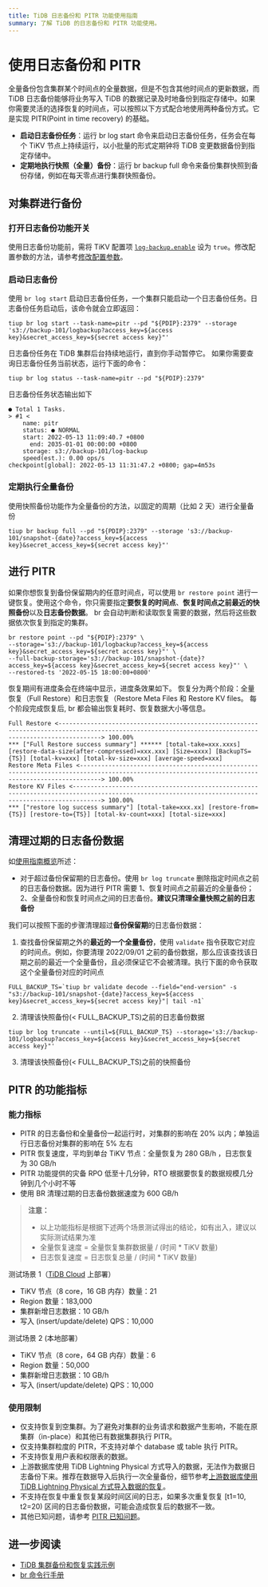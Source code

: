 ```yaml
---
title: TiDB 日志备份和 PITR 功能使用指南
summary: 了解 TiDB 的日志备份和 PITR 功能使用。
---
```


# 使用日志备份和 PITR

全量备份包含集群某个时间点的全量数据，但是不包含其他时间点的更新数据，而 TiDB 日志备份能够将业务写入 TiDB 的数据记录及时地备份到指定存储中。如果你需要灵活的选择恢复的时间点，可以按照以下方式配合地使用两种备份方式。它是实现 PITR(Point in time recovery) 的基础。

- **启动日志备份任务**：运行 br log start 命令来启动日志备份任务，任务会在每个 TiKV 节点上持续运行，以小批量的形式定期钟将 TiDB 变更数据备份到指定存储中。
- **定期地执行快照（全量）备份**：运行 br backup full 命令来备份集群快照到备份存储，例如在每天零点进行集群快照备份。

## 对集群进行备份

### 打开日志备份功能开关

使用日志备份功能前，需将 TiKV 配置项 [`log-backup.enable`](/tikv-configuration-file.md#enable-从-v620-版本开始引入) 设为 `true`。修改配置参数的方法，请参考[修改配置参数](/maintain-tidb-using-tiup.md#修改配置参数)。

### 启动日志备份

使用 `br log start` 启动日志备份任务，一个集群只能启动一个日志备份任务。日志备份任务启动后，该命令就会立即返回：

```shell
tiup br log start --task-name=pitr --pd "${PDIP}:2379" --storage 's3://backup-101/logbackup?access_key=${access key}&secret_access_key=${secret access key}"'
```

日志备份任务在 TiDB 集群后台持续地运行，直到你手动暂停它。 如果你需要查询日志备份任务当前状态，运行下面的命令：

```shell
tiup br log status --task-name=pitr --pd "${PDIP}:2379"
```

日志备份任务状态输出如下

```
● Total 1 Tasks.
> #1 <
    name: pitr
    status: ● NORMAL
    start: 2022-05-13 11:09:40.7 +0800
      end: 2035-01-01 00:00:00 +0800
    storage: s3://backup-101/log-backup
    speed(est.): 0.00 ops/s
checkpoint[global]: 2022-05-13 11:31:47.2 +0800; gap=4m53s
```

### 定期执行全量备份

使用快照备份功能作为全量备份的方法，以固定的周期（比如 2 天）进行全量备份

```shell
tiup br backup full --pd "${PDIP}:2379" --storage 's3://backup-101/snapshot-{date}?access_key=${access key}&secret_access_key=${secret access key}"'
```

## 进行 PITR

如果你想恢复到备份保留期内的任意时间点，可以使用 `br restore point` 进行一键恢复。使用这个命令，你只需要指定**要恢复的时间点**、**恢复时间点之前最近的快照备份**以及**日志备份数据**。 br 会自动判断和读取恢复需要的数据，然后将这些数据依次恢复到指定的集群。

```shell
br restore point --pd "${PDIP}:2379" \
--storage='s3://backup-101/logbackup?access_key=${access key}&secret_access_key=${secret access key}"' \
--full-backup-storage='s3://backup-101/snapshot-{date}?access_key=${access key}&secret_access_key=${secret access key}"' \
--restored-ts '2022-05-15 18:00:00+0800'
```
恢复期间有进度条会在终端中显示，进度条效果如下。 恢复分为两个阶段：全量恢复（Full Restore）和日志恢复（Restore Meta Files 和 Restore KV files。 每个阶段完成恢复后, br 都会输出恢复耗时、恢复数据大小等信息。

```shell
Full Restore <--------------------------------------------------------------------------------------------------------------------------------------------------------> 100.00%
*** ["Full Restore success summary"] ****** [total-take=xxx.xxxs] [restore-data-size(after-compressed)=xxx.xxx] [Size=xxxx] [BackupTS={TS}] [total-kv=xxx] [total-kv-size=xxx] [average-speed=xxx]
Restore Meta Files <--------------------------------------------------------------------------------------------------------------------------------------------------> 100.00%
Restore KV Files <----------------------------------------------------------------------------------------------------------------------------------------------------> 100.00%
*** ["restore log success summary"] [total-take=xxx.xx] [restore-from={TS}] [restore-to={TS}] [total-kv-count=xxx] [total-size=xxx]
```

## 清理过期的日志备份数据

如[使用指南概览](/br-refactor/use-guide/br-use-overview.md)所述：

* 对于超过备份保留期的日志备份。使用 `br log truncate` 删除指定时间点之前的日志备份数据。因为进行 PITR 需要 1、恢复时间点之前最近的全量备份；2、全量备份和恢复时间点之间的日志备份。**建议只清理全量快照之前的日志备份**

我们可以按照下面的步骤清理超过**备份保留期**的日志备份数据：

1. 查找备份保留期之外的**最近的一个全量备份**，使用 `validate` 指令获取它对应的时间点。例如，你要清理 2022/09/01 之前的备份数据，那么应该查找该日期之前的最近一个全量备份，且必须保证它不会被清理。执行下面的命令获取这个全量备份对应的时间点

  ```shell
  FULL_BACKUP_TS=`tiup br validate decode --field="end-version" -s "s3://backup-101/snapshot-{date}?access_key=${access key}&secret_access_key=${secret access key}"| tail -n1`
  ```

2. 清理该快照备份(< FULL_BACKUP_TS)之前的日志备份数据

  ```shell
  tiup br log truncate --until=${FULL_BACKUP_TS} --storage='s3://backup-101/logbackup?access_key=${access key}&secret_access_key=${secret access key}"'
  ```

3. 清理该快照备份(< FULL_BACKUP_TS)之前的快照备份

## PITR 的功能指标

### 能力指标

- PITR 的日志备份和全量备份一起运行时，对集群的影响在 20% 以内；单独运行日志备份对集群的影响在 5% 左右
- PITR 恢复速度，平均到单台 TiKV 节点：全量恢复为 280 GB/h ，日志恢复为 30 GB/h
- PITR 功能提供的灾备 RPO 低至十几分钟，RTO 根据要恢复的数据规模几分钟到几个小时不等
- 使用 BR 清理过期的日志备份数据速度为 600 GB/h

> **注意：**
>
> - 以上功能指标是根据下述两个场景测试得出的结论，如有出入，建议以实际测试结果为准
> - 全量恢复速度 = 全量恢复集群数据量 / (时间 * TiKV 数量)
> - 日志恢复速度 = 日志恢复总量 / (时间 * TiKV 数量)

测试场景 1（[TiDB Cloud](https://tidbcloud.com) 上部署）

- TiKV 节点（8 core，16 GB 内存）数量：21
- Region 数量：183,000
- 集群新增日志数据：10 GB/h
- 写入 (insert/update/delete) QPS：10,000

测试场景 2 (本地部署）

- TiKV 节点（8 core，64 GB 内存）数量：6
- Region 数量：50,000
- 集群新增日志数据：10 GB/h
- 写入 (insert/update/delete) QPS：10,000

### 使用限制

- 仅支持恢复到空集群。为了避免对集群的业务请求和数据产生影响，不能在原集群（in-place）和其他已有数据集群执行 PITR。
- 仅支持集群粒度的 PITR，不支持对单个 database 或 table 执行 PITR。
- 不支持恢复用户表和权限表的数据。
- 上游数据库使用 TiDB Lightning Physical 方式导入的数据，无法作为数据日志备份下来。推荐在数据导入后执行一次全量备份，细节参考[上游数据库使用 TiDB Lightning Physical 方式导入数据的恢复](/br/pitr-known-issues.md#上游数据库使用-tidb-lightning-physical-方式导入数据导致无法使用日志备份功能)。
- 不支持在恢复中重复恢复某段时间区间的日志，如果多次重复恢复 [t1=10, t2=20) 区间的日志备份数据，可能会造成恢复后的数据不一致。
- 其他已知问题，请参考 [PITR 已知问题](/br/pitr-known-issues.md)。

## 进一步阅读

* [TiDB 集群备份和恢复实践示例](/br-refactor/use-guide/br-usage.md)
* [br 命令行手册](/br-refactor/br-manual/use-br-command-line.md)
